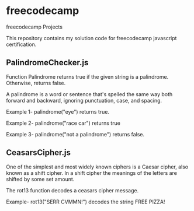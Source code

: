# freecodecamp
freecodecamp Projects

This repository contains my solution code for freecodecamp javascript certification.

## PalindromeChecker.js

Function Palindrome returns true if the given string is a palindrome. Otherwise, returns false.

A palindrome is a word or sentence that's spelled the same way both forward and backward, ignoring punctuation, case, and spacing.

Example 1- palindrome("eye") returns true.

Example 2- palindrome("race car") returns true

Example 3- palindrome("not a palindrome") returns false.

## CeasarsCipher.js

One of the simplest and most widely known ciphers is a Caesar cipher, also known as a shift cipher. In a shift cipher the meanings of the letters are shifted by some set amount.

The rot13 function decodes a ceasars cipher message.

Example- rot13("SERR CVMMN!") decodes the string FREE PIZZA!

